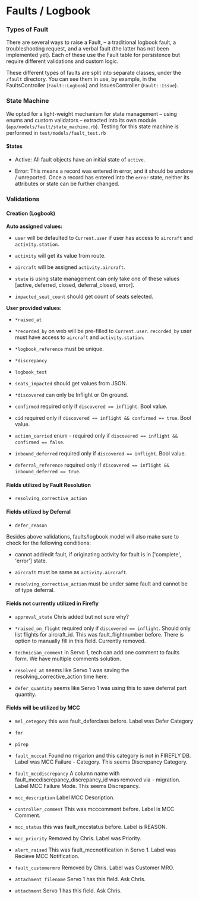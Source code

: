 # Faults / Logbook

### Types of Fault
There are several ways to raise a Fault, – a traditional logbook fault, a troubleshooting request, and a verbal fault (the latter has not been implemented yet). Each of these use the Fault table for persistence but require different validations and custom logic.

These different types of faults are split into separate classes, under the `/fault` directory. You can see them in use, by example, in the FaultsController (`Fault::Logbook`) and IssuesController (`Fault::Issue`).

### State Machine
We opted for a light-weight mechanism for state management – using enums and custom validators – extracted into its own module (`app/models/fault/state_machine.rb`). Testing for this state machine is performed in `test/models/fault_test.rb`

#### States

 - Active: All fault objects have an initial state of `active`.

 - Error: This means a record was entered in error, and it should be undone / unreported. Once a record has entered into the `error` state, neither its attributes or state can be further changed.

### Validations

#### Creation (Logbook)
**Auto assigned values:**
- `user` will be defaulted to `Current.user` if user has access to `aircraft` and `activity.station`.

- `activity` will get its value from route.

- `aircraft` will be assigned `activity.aircraft`.

- `state` is using state management can only take one of these values [active, deferred, closed, deferral_closed, error].

- `impacted_seat_count` should get count of seats selected.

**User provided values:**
- `*raised_at`

- `*recorded_by` on web will be pre-filled to `Current.user`. `recorded_by` user must have access to `aircraft` and `activity.station`.

- `*logbook_reference` must be unique.

- `*discrepancy`

- `logbook_text`

- `seats_impacted` should get values from JSON.

- `*discovered`	can only be Inflight or On ground.

- `confirmed`	required only if `discovered == inflight`. Bool value.

- `cid`	required only if `discovered == inflight && confirmed == true`. Bool value.

- `action_carried`	enum - required only if `discovered == inflight && confirmed == false`.

- `inbound_deferred`	required only if `discovered == inflight`. Bool value.

- `deferral_reference`	required only if `discovered == inflight && inbound_deferred == true`.

#### Fields utilized by Fault Resolution
- `resolving_corrective_action`

#### Fields utilized by Deferral
- `defer_reason`

Besides above validations, faults/logbook model will also make sure to check for the following conditions:
- cannot add/edit fault, if originating activity for fault is in ['complete', 'error'] state.

- `aircraft` must be same as `activity.aircraft`.

- `resolving_corrective_action` must be under same fault and cannot be of type deferral.

<!-- Documentation below is not finalized yet -->

#### Fields not currently utilized in Firefly
- `approval_state` Chris added but not sure why?

- `*raised_on_flight`	required only if `discovered == inflight`. Should only list flights for aircraft_id. This was fault_flightnumber before. There is option to manually fill in this field. Currently removed.

- `technician_comment` In Servo 1, tech can add one comment to faults form. We have multiple comments solution.

- `resolved_at` seems like Servo 1 was saving the resolving_corrective_action time here.

- `defer_quantity` seems like Servo 1 was using this to save deferral part quantity.

#### Fields will be utilized by MCC
- `mel_cetegory` this was fault_deferclass before. Label was Defer Category

- `fmr`

- `pirep`

- `fault_mcccat` Found no migarion and this category is not in FIREFLY DB. Label was MCC Failure - Category. This seems Discrepancy Category.

- `fault_mccdiscrepancy` A column name with fault_mccdiscrepancy_discrepancy_id was removed via - migration. Label MCC Failure Mode. This seems Discrepancy.

- `mcc_description`	Label MCC Description.

- `controller_comment` This was mcccomment before. Label is MCC Comment.

- `mcc_status` this was fault_mccstatus before. Label is REASON.

- `mcc_priority` Removed by Chris. Label was Priority.

- `alert_raised` This was fault_mccnotification in Servo 1. Label was Recieve MCC Notification.

- `fault_customermro`	Removed by Chris. Label was Customer MRO.

- `attachment_filename`	Servo 1 has this field. Ask Chris.

- `attachment` Servo 1 has this field. Ask Chris.
